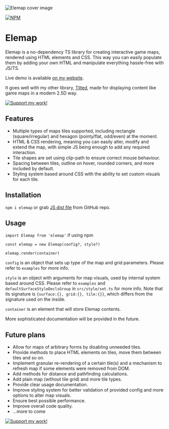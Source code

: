 ![Elemap cover image](https://anbeeld.com/images/elemap-cover.jpg)

[![NPM](https://img.shields.io/npm/v/elemap?label=NPM)](https://www.npmjs.com/package/elemap)

# Elemap

Elemap is a no-dependency TS library for creating interactive game maps, rendered using HTML elements and CSS. This way you can easily populate them by adding your own HTML and manipulate everything hassle-free with JS/TS.

Live demo is available [on my website](https://anbeeld.com/elemap).

It goes well with my other library, [Tilted](https://github.com/anbeeld/Tilted), made for displaying content like game maps in a modern 2.5D way.

[![Support my work!](https://anbeeld.com/images/support.jpg)](https://anbeeld.com/support)

## Features

- Multiple types of maps tiles supported, including rectangle (square/irregular) and hexagon (pointy/flat, odd/even) at the moment.
- HTML & CSS rendering, meaning you can easily alter, modify and extend the map, with simple JS being enough to add any required interaction.
- Tile shapes are set using clip-path to ensure correct mouse behaviour.
- Spacing between tiles, outline on hover, rounded corners, and more included by default.
- Styling system based around CSS with the ability to set custom visuals for each tile.

## Installation

`npm i elemap` or grab [JS dist file](https://github.com/Anbeeld/Elemap/tree/main/dist) from GitHub repo.

## Usage

`import Elemap from 'elemap'` if using npm

`const elemap = new Elemap(config?, style?)`

`elemap.render(container)`

`config` is an object that sets up type of the map and grid parameters. Please refer to `examples` for more info.

`style` is an object with arguments for map visuals, used by internal system based around CSS. Please refer to `examples` and `defaultSurfaceStyleDeclsGroup` in `src/style/set.ts` for more info. Note that its signature is `{surface:{}, grid:{}, tile:{}}`, which differs from the signature used on the inside.

`container` is an element that will store Elemap contents.

More sophisticated documentation will be provided in the future.

## Future plans

- Allow for maps of arbitrary forms by disabling unneeded tiles.
- Provide methods to place HTML elements on tiles, move them between tiles and so on.
- Implement granular re-rendering of a certain tile(s) and a mechanism to refresh map if some elements were removed from DOM.
- Add methods for distance and pathfinding calculations.
- Add plain map (without tile grid) and more tile types.
- Provide clear usage documentation.
- Improve styling system for better validation of provided config and more options to alter map visuals.
- Ensure best possible performance.
- Improve overall code quality.
- ...more to come

[![Support my work!](https://anbeeld.com/images/support.jpg)](https://anbeeld.com/support)